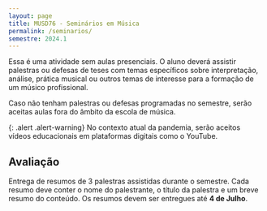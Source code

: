 ```yaml
---
layout: page
title: MUSD76 - Seminários em Música
permalink: /seminarios/
semestre: 2024.1
---
```


Essa é uma atividade sem aulas presenciais. O aluno deverá assistir palestras ou
defesas de teses com temas específicos sobre interpretação, análise, prática
musical ou outros temas de interesse para a formação de um músico profissional.

Caso não tenham palestras ou defesas programadas no semestre, serão aceitas
aulas fora do âmbito da escola de música.

{: .alert .alert-warning}
No contexto atual da pandemia, serão aceitos vídeos educacionais em plataformas
digitais como o YouTube.

## Avaliação

Entrega de resumos de 3 palestras assistidas durante o semestre. Cada resumo
deve conter o nome do palestrante, o título da palestra e um breve resumo do
conteúdo. Os resumos devem ser entregues até **4 de Julho**.
